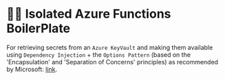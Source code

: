 # 🧙‍♂️ Isolated Azure Functions BoilerPlate
For retrieving secrets from an ```Azure KeyVault``` and making them available using ```Dependency Injection``` + the ```Options Pattern``` (based on the 'Encapsulation' and 'Separation of Concerns' principles) as recommended by Microsoft: [link](https://learn.microsoft.com/en-us/aspnet/core/fundamentals/configuration/options?view=aspnetcore-6.0).
